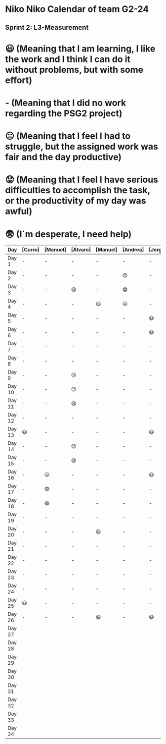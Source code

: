# Niko Niko Calendar of team G2-24
## Sprint 2: L3-Measurement 

#  :smiley: (Meaning that I am learning, I like the work and I think I can do it without problems, but with some effort) 
#  - (Meaning that I did no work regarding the PSG2 project) 
# :neutral_face:  (Meaning that I feel I had to struggle, but the assigned work was fair and the day productive) 
# :worried: (Meaning that I feel I have serious difficulties to accomplish the task, or the productivity of my day was awful) 
#  :fearful:   (I´m desperate, I need help) 

| Day           | [Curro]       | [Manuel]       | [Álvaro]       | [Manuel]       | [Andrea]       | [Jorge]        |
| ------------- | ------------- | -------------  | -------------  | -------------  | -------------  | -------------  |
| Day 1         |       -       |      -         |       -        |       -        |       -        |       -        |
| Day 2         |       -       |      -         |       -        |       -        |   :worried:    |       -        |
| Day 3         |       -       |      -         |    :smiley:    |       -        |  :fearful:     |       -        |
| Day 4         |       -       |      -         |        -       |    :smiley:    | :neutral_face: |       -        |
| Day 5         |       -       |      -         |         -      |      -         |      -         |    :smiley:    |
| Day 6         |       -       |      -         |          -     |      -         |      -         |    :smiley:    |
| Day 7         |       -       |      -         |           -    |      -         |      -         |       -        |
| Day 8         |       -       |      -         |            -   |      -         |      -         |       -        |
| Day 9         |       -       |      -         | :neutral_face: |      -         |      -         |       -        |
| Day 10        |       -       |      -         |  :neutral_face:|      -         |      -         |       -        |
| Day 11        |       -       |      -         |    :smiley:    |      -         |      -         |       -        |
| Day 12        |       -       |      -         |             -  |      -         |      -         |       -        |
| Day 13        |    :smiley:   |      -         |              - |      -         |      -         |    :smiley:    |
| Day 14        |       -       |      -         |   :worried:    |     -          |      -         |       -        |
| Day 15        |       -       |      -         |   :smiley:     |       -        |       -        |       -        |
| Day 16        |       -       | :neutral_face: |     -          |       -        |       -        |    :smiley:    |
| Day 17        |       -       |   :fearful:    |     -          |       -        |       -        |       -        |
| Day 18        |       -       |   :smiley:     |     -          |       -        |       -        |       -        |
| Day 19        |       -       |      -         |     -          |       -        |       -        |       -        |
| Day 20        |       -       |      -         |     -          |    :smiley:    |       -        |       -        |
| Day 21        |       -       |      -         |     -          |       -        |       -        |       -        |
| Day 22        |       -       |      -         |     -          |       -        |       -        |       -        |
| Day 23        |       -       |      -         |     -          |       -        |       -        |       -        |
| Day 24        |       -       |      -         |     -          |       -        |       -        |       -        |
| Day 25        |    :smiley:   |      -         |     -          |       -        |       -        |       -        |
| Day 26        |       -       |      -         |     -          |    :smiley:    |       -        |    :smiley:    |
| Day 27        |               |                |                |                |                |                |
| Day 28        |               |                |                |                |                |                |
| Day 29        |               |                |                |                |                |                |
| Day 30        |               |                |                |                |                |                |
| Day 31        |               |                |                |                |                |                |
| Day 32        |               |                |                |                |                |                |
| Day 33        |               |                |                |                |                |                |
| Day 34        |               |                |                |                |                |                |
